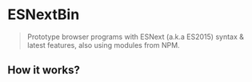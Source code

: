 # ESNextBin

> Prototype browser programs with ESNext (a.k.a ES2015) syntax & latest features, also using modules from NPM.

## How it works?

<!-- 
- buy domain
- setup github pages
- catch js errors in iframe and render them (?)
- actions dropdown [x]
- github oauth 
- save/get with gists
- save session in localstorage
 -->
